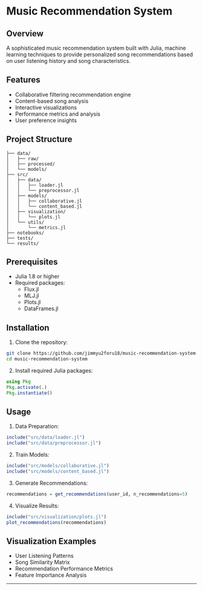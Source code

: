 # Music Recommendation System

## Overview
A sophisticated music recommendation system built with Julia, machine learning techniques to provide personalized song recommendations based on user listening history and song characteristics.

## Features
- Collaborative filtering recommendation engine
- Content-based song analysis
- Interactive visualizations
- Performance metrics and analysis
- User preference insights

## Project Structure
```
├── data/
│   ├── raw/            
│   ├── processed/       
│   └── models/          
├── src/
│   ├── data/       
│   │   ├── loader.jl
│   │   └── preprocessor.jl
│   ├── models/      
│   │   ├── collaborative.jl
│   │   └── content_based.jl
│   ├── visualization/  
│   │   └── plots.jl
│   └── utils/      
│       └── metrics.jl
├── notebooks/         
├── tests/          
└── results/      
```

## Prerequisites
- Julia 1.8 or higher
- Required packages:
  - Flux.jl
  - MLJ.jl
  - Plots.jl
  - DataFrames.jl

## Installation
1. Clone the repository:
```bash
git clone https://github.com/jimmyu2foru18/music-recommendation-system.git
cd music-recommendation-system
```

2. Install required Julia packages:
```julia
using Pkg
Pkg.activate(.)
Pkg.instantiate()
```

## Usage
1. Data Preparation:
```julia
include("src/data/loader.jl")
include("src/data/preprocessor.jl")
```

2. Train Models:
```julia
include("src/models/collaborative.jl")
include("src/models/content_based.jl")
```

3. Generate Recommendations:
```julia
recommendations = get_recommendations(user_id, n_recommendations=5)
```

4. Visualize Results:
```julia
include("src/visualization/plots.jl")
plot_recommendations(recommendations)
```

## Visualization Examples
- User Listening Patterns
- Song Similarity Matrix
- Recommendation Performance Metrics
- Feature Importance Analysis
---
